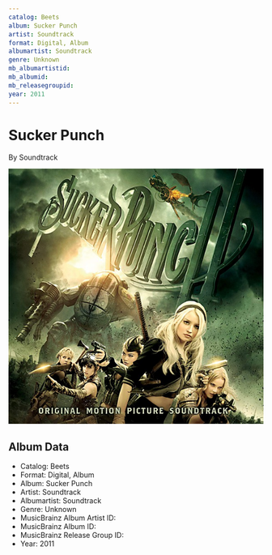 ```yaml
---
catalog: Beets
album: Sucker Punch
artist: Soundtrack
format: Digital, Album
albumartist: Soundtrack
genre: Unknown
mb_albumartistid: 
mb_albumid: 
mb_releasegroupid: 
year: 2011
---
```


# Sucker Punch

By Soundtrack

![](../../assets/beetscovers/Soundtrack-Sucker_Punch.jpg)

## Album Data

- Catalog: Beets
- Format: Digital, Album
- Album: Sucker Punch
- Artist: Soundtrack
- Albumartist: Soundtrack
- Genre: Unknown
- MusicBrainz Album Artist ID: 
- MusicBrainz Album ID: 
- MusicBrainz Release Group ID: 
- Year: 2011

